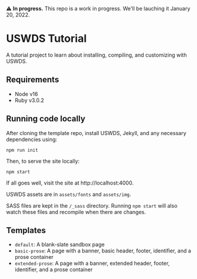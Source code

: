:warning: **In progress.** This repo is a work in progress. We'll be lauching it January 20, 2022.

# USWDS Tutorial
A tutorial project to learn about installing, compiling, and customizing with USWDS.

## Requirements
- Node v16
- Ruby v3.0.2

## Running code locally
After cloning the template repo, install USWDS, Jekyll, and any necessary dependencies using:
```
npm run init
```
Then, to serve the site locally:
```
npm start
```
If all goes well, visit the site at http://localhost:4000.

USWDS assets are in `assets/fonts` and `assets/img`.

SASS files are kept in the `/_sass` directory. Running `npm start` will also watch these files and recompile when there are changes.

## Templates
- `default`: A blank-slate sandbox page
- `basic-prose`: A page with a banner, basic header, footer, identifier, and a prose container 
- `extended-prose`: A page with a banner, extended header, footer, identifier, and a prose container 

